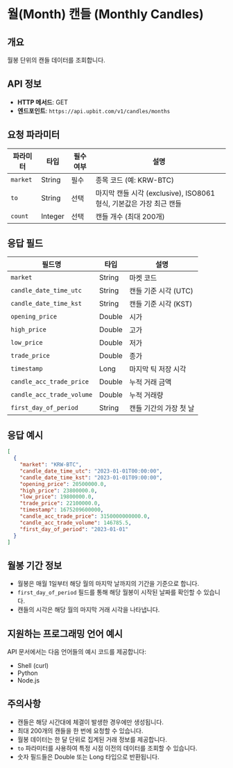 # 월(Month) 캔들 (Monthly Candles)

## 개요
월봉 단위의 캔들 데이터를 조회합니다.

## API 정보
- **HTTP 메서드**: GET
- **엔드포인트**: `https://api.upbit.com/v1/candles/months`

## 요청 파라미터

| 파라미터 | 타입 | 필수 여부 | 설명 |
|---------|------|----------|------|
| `market` | String | 필수 | 종목 코드 (예: KRW-BTC) |
| `to` | String | 선택 | 마지막 캔들 시각 (exclusive), ISO8061 형식, 기본값은 가장 최근 캔들 |
| `count` | Integer | 선택 | 캔들 개수 (최대 200개) |

## 응답 필드

| 필드명 | 타입 | 설명 |
|--------|------|------|
| `market` | String | 마켓 코드 |
| `candle_date_time_utc` | String | 캔들 기준 시각 (UTC) |
| `candle_date_time_kst` | String | 캔들 기준 시각 (KST) |
| `opening_price` | Double | 시가 |
| `high_price` | Double | 고가 |
| `low_price` | Double | 저가 |
| `trade_price` | Double | 종가 |
| `timestamp` | Long | 마지막 틱 저장 시각 |
| `candle_acc_trade_price` | Double | 누적 거래 금액 |
| `candle_acc_trade_volume` | Double | 누적 거래량 |
| `first_day_of_period` | String | 캔들 기간의 가장 첫 날 |

## 응답 예시

```json
[
  {
    "market": "KRW-BTC",
    "candle_date_time_utc": "2023-01-01T00:00:00",
    "candle_date_time_kst": "2023-01-01T09:00:00",
    "opening_price": 20500000.0,
    "high_price": 23800000.0,
    "low_price": 19800000.0,
    "trade_price": 22100000.0,
    "timestamp": 1675209600000,
    "candle_acc_trade_price": 3150000000000.0,
    "candle_acc_trade_volume": 146785.5,
    "first_day_of_period": "2023-01-01"
  }
]
```

## 월봉 기간 정보
- 월봉은 매월 1일부터 해당 월의 마지막 날까지의 기간을 기준으로 합니다.
- `first_day_of_period` 필드를 통해 해당 월봉이 시작된 날짜를 확인할 수 있습니다.
- 캔들의 시각은 해당 월의 마지막 거래 시각을 나타냅니다.

## 지원하는 프로그래밍 언어 예시
API 문서에서는 다음 언어들의 예시 코드를 제공합니다:
- Shell (curl)
- Python
- Node.js

## 주의사항
- 캔들은 해당 시간대에 체결이 발생한 경우에만 생성됩니다.
- 최대 200개의 캔들을 한 번에 요청할 수 있습니다.
- 월봉 데이터는 한 달 단위로 집계된 거래 정보를 제공합니다.
- `to` 파라미터를 사용하여 특정 시점 이전의 데이터를 조회할 수 있습니다.
- 숫자 필드들은 Double 또는 Long 타입으로 반환됩니다.